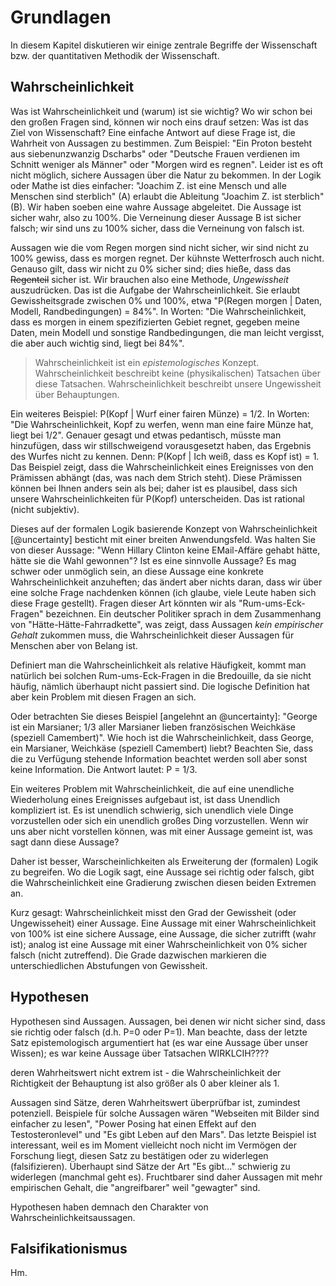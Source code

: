 




# Grundlagen
In diesem Kapitel diskutieren wir einige zentrale Begriffe der Wissenschaft bzw. der quantitativen Methodik der Wissenschaft.

## Wahrscheinlichkeit
Was ist Wahrscheinlichkeit und (warum) ist sie wichtig? Wo wir schon bei den großen Fragen sind, können wir noch eins drauf setzen: Was ist das Ziel von Wissenschaft? Eine einfache Antwort auf diese Frage ist, die Wahrheit von Aussagen zu bestimmen. Zum Beispiel: "Ein Proton besteht aus siebenunzwanzig Dscharbs" oder "Deutsche Frauen verdienen im Schnitt weniger als Männer" oder "Morgen wird es regnen". Leider ist es oft nicht möglich, sichere Aussagen über die Natur zu bekommen. In der Logik oder Mathe ist dies einfacher: "Joachim Z. ist eine Mensch und alle Menschen sind sterblich" (A) erlaubt die Ableitung "Joachim Z. ist sterblich" (B). Wir haben soeben eine wahre Aussage abgeleitet. Die Aussage ist sicher wahr, also zu 100%. Die Verneinung dieser Aussage B ist sicher falsch; wir sind uns zu 100% sicher, dass die Verneinung von falsch ist. 


Aussagen wie die vom Regen morgen sind nicht sicher, wir sind nicht zu 100% gewiss, dass es morgen regnet. Der kühnste Wetterfrosch auch nicht. Genauso gilt, dass wir nicht zu 0% sicher sind; dies hieße, dass das ~~Regenteil~~ sicher ist. Wir brauchen also eine Methode, *Ungewissheit* auszudrücken. Das ist die Aufgabe der Wahrscheinlichkeit. Sie erlaubt Gewissheitsgrade zwischen 0% und 100%, etwa "P(Regen morgen | Daten, Modell, Randbedingungen) = 84%". In Worten: "Die Wahrscheinlichkeit, dass es morgen in einem spezifizierten Gebiet regnet, gegeben meine Daten, mein Modell und sonstige Randbedingungen, die man leicht vergisst, die aber auch wichtig sind, liegt bei 84%".

> Wahrscheinlichkeit ist  ein *epistemologisches* Konzept. Wahrscheinlichkeit beschreibt keine (physikalischen) Tatsachen über diese Tatsachen. Wahrscheinlichkeit beschreibt unsere Ungewissheit über Behauptungen.

Ein weiteres Beispiel: P(Kopf | Wurf einer fairen Münze) = 1/2. In Worten: "Die Wahrscheinlichkeit, Kopf zu werfen, wenn man eine faire Münze hat, liegt bei 1/2". Genauer gesagt und etwas pedantisch, müsste man hinzufügen, dass wir stillschweigend vorausgesetzt haben, das Ergebnis des Wurfes nicht zu kennen. Denn: P(Kopf | Ich weiß, dass es Kopf ist) = 1. Das Beispiel zeigt, dass die Wahrscheinlichkeit eines Ereignisses von den Prämissen abhängt (das, was nach dem Strich steht). Diese Prämissen können bei Ihnen anders sein als bei; daher ist es plausibel, dass sich unsere Wahrscheinlichkeiten für P(Kopf) unterscheiden. Das ist rational (nicht subjektiv).

Dieses auf der formalen Logik basierende Konzept von Wahrscheinlichkeit [@uncertainty] besticht mit einer breiten Anwendungsfeld. Was halten Sie von dieser Aussage: "Wenn Hillary Clinton keine EMail-Affäre gehabt hätte, hätte sie die Wahl gewonnen"? Ist es eine sinnvolle Aussage? Es mag schwer oder unmöglich sein, an diese Aussage eine konkrete Wahrscheinlichkeit anzuheften; das ändert aber nichts daran, dass wir über eine solche Frage nachdenken können (ich glaube, viele Leute haben sich diese Frage gestellt). Fragen dieser Art könnten wir als "Rum-ums-Eck-Fragen" bezeichnen. Ein deutscher Politiker sprach in dem Zusammenhang von "Hätte-Hätte-Fahrradkette", was zeigt, dass Aussagen *kein empirischer Gehalt* zukommen muss, die Wahrscheinlichkeit dieser Aussagen für Menschen aber von Belang ist. 

Definiert man die Wahrscheinlichkeit als relative Häufigkeit, kommt man natürlich bei solchen Rum-ums-Eck-Fragen in die Bredouille, da sie nicht häufig, nämlich überhaupt nicht passiert sind. Die logische Definition hat aber kein Problem mit diesen Fragen an sich. 

Oder betrachten Sie dieses Beispiel [angelehnt an @uncertainty]: "George ist ein Marsianer; 1/3 aller Marsianer lieben französischen Weichkäse (speziell Camembert)". Wie hoch ist die Wahrscheinlichkeit, dass George, ein Marsianer, Weichkäse (speziell Camembert) liebt? Beachten Sie, dass die zu Verfügung stehende Information beachtet werden soll aber sonst keine Information. Die Antwort lautet: P = 1/3.

Ein weiteres Problem mit Wahrscheinlichkeit, die auf eine unendliche Wiederholung eines Ereignisses aufgebaut ist, ist dass Unendlich kompliziert ist. Es ist unendlich schwierig, sich unendlich viele Dinge vorzustellen oder sich ein unendlich großes Ding vorzustellen. Wenn wir uns aber nicht vorstellen können, was mit einer Aussage gemeint ist, was sagt dann diese Aussage?

Daher ist besser, Warscheinlichkeiten als Erweiterung der (formalen) Logik zu begreifen. Wo die Logik sagt, eine Aussage sei richtig oder falsch, gibt die Wahrscheinlichkeit eine Gradierung zwischen diesen beiden Extremen an.

Kurz gesagt: Wahrscheinlichkeit misst den Grad der Gewissheit (oder Ungewisseheit) einer Aussage. Eine Aussage mit einer Wahrscheinlichkeit von 100% ist eine sichere Aussage, eine Aussage, die sicher zutrifft (wahr ist); analog ist eine Aussage mit einer Wahrscheinlichkeit von 0% sicher falsch (nicht zutreffend). Die Grade dazwischen markieren die unterschiedlichen Abstufungen von Gewissheit.

## Hypothesen
Hypothesen sind Aussagen. Aussagen, bei denen wir nicht sicher sind, dass sie richtig oder falsch (d.h. P=0 oder P=1). Man beachte, dass der letzte Satz epistemologisch argumentiert hat (es war eine Aussage über unser Wissen); es war keine Aussage über Tatsachen WIRKLCIH????

deren Wahrheitswert nicht extrem ist - die Wahrscheinlichkeit der Richtigkeit der Behauptung ist also größer als 0 aber kleiner als 1.

Aussagen sind Sätze, deren Wahrheitswert überprüfbar ist, zumindest potenziell. Beispiele für solche Aussagen wären "Webseiten mit Bilder sind einfacher zu lesen", "Power Posing hat einen Effekt auf den Testosteronlevel" und "Es gibt Leben auf den Mars". Das letzte Beispiel ist interessant, weil es im Moment vielleicht noch nicht im Vermögen der Forschung liegt, diesen Satz zu bestätigen oder zu widerlegen (falsifizieren). Überhaupt sind Sätze der Art "Es gibt..." schwierig zu widerlegen (manchmal geht es). Fruchtbarer sind daher Aussagen mit mehr empirischen Gehalt, die "angreifbarer" weil "gewagter" sind.

Hypothesen haben demnach den Charakter von Wahrscheinlichkeitsaussagen. 


## Falsifikationismus

Hm.
